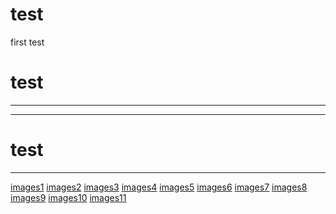 # test
first test 

# test 


---






----



# test
----

[images1][images1]
[images2][images2]
[images3][images3]
[images4][images4]
[images5][images5]
[images6][images6]
[images7][images7]
[images8][images8]
[images9][images9]
[images10][images10]
[images11][images11]





[images1]: http://img.caojie.top/docker/2017-11-30-docker-network-forward.png
[images2]: http://img.caojie.top/docker/container-running.png
[images3]: http://img.caojie.top/docker/2017-11-30-docker-network-topology.png
[images4]: http://img.caojie.top/docker/container-ufs.png
[images5]: http://img.caojie.top/docker/2017-11-30-docker-process-group.png
[images6]: http://img.caojie.top/docker/docker.png
[images7]: http://img.caojie.top/docker/2017-11-30-docker-shared-resources.png
[images8]: http://img.caojie.top/docker/docker_logo.png
[images9]: http://img.caojie.top/docker/2017-11-30-docker-storage-driver.png
[images10]: http://img.caojie.top/docker/engine-components-flow.png
[images11]: http://img.caojie.top/docker/2017-11-30-groups-features.png

